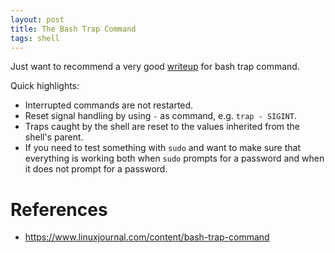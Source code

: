 ```yaml
---
layout: post
title: The Bash Trap Command
tags: shell
---
```


Just want to recommend a very good [writeup](https://www.linuxjournal.com/content/bash-trap-command) for bash trap command.

Quick highlights:

- Interrupted commands are not restarted.
- Reset signal handling by using `-` as command, e.g. `trap - SIGINT`.
- Traps caught by the shell are reset to the values inherited from the shell's parent.
- If you need to test something with `sudo` and want to make sure that everything is working both when `sudo` prompts for a password and when it does not prompt for a password.

# References
- <https://www.linuxjournal.com/content/bash-trap-command>